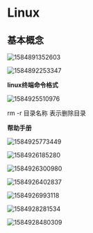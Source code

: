 # Linux

## 基本概念

![1584891352603](C:\Users\Administrator\AppData\Roaming\Typora\typora-user-images\1584891352603.png)

![1584892253347](C:\Users\Administrator\AppData\Roaming\Typora\typora-user-images\1584892253347.png)

**linux终端命令格式**

![1584925510976](C:\Users\Administrator\AppData\Roaming\Typora\typora-user-images\1584925510976.png)

rm -r 目录名称    表示删除目录



**帮助手册**

![1584925773449](C:\Users\Administrator\AppData\Roaming\Typora\typora-user-images\1584925773449.png)

![1584926185280](C:\Users\Administrator\AppData\Roaming\Typora\typora-user-images\1584926185280.png)

![1584926300980](C:\Users\Administrator\AppData\Roaming\Typora\typora-user-images\1584926300980.png)

![1584926402837](C:\Users\Administrator\AppData\Roaming\Typora\typora-user-images\1584926402837.png)

![1584926993118](C:\Users\Administrator\AppData\Roaming\Typora\typora-user-images\1584926993118.png)

![1584928281534](C:\Users\Administrator\AppData\Roaming\Typora\typora-user-images\1584928281534.png)

![1584928480309](C:\Users\Administrator\AppData\Roaming\Typora\typora-user-images\1584928480309.png)


